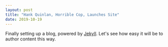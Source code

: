 ```yaml
---
layout: post
title: "Hank Quinlan, Horrible Cop, Launches Site"
date: 2019-10-19
---
```


Finally setting up a blog, powered by [Jekyll](http://jekyllrb.com). Let's see how easy it will be to author content this way.